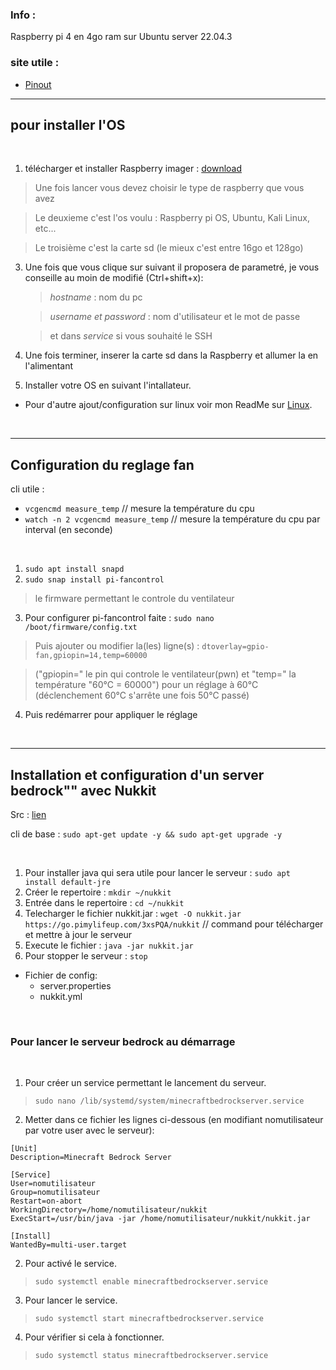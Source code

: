 ### Info :
Raspberry pi 4 en 4go ram sur Ubuntu server 22.04.3

### site utile :
- [Pinout](https://pinout.xyz/pinout/pin8_gpio14/)

---
## pour installer l'OS

</br>

1. télécharger et installer Raspberry imager : [download](https://www.raspberrypi.com/software/)
> Une fois lancer vous devez choisir le type de raspberry que vous avez

> Le deuxieme c'est l'os voulu : Raspberry pi OS, Ubuntu, Kali Linux, etc...

> Le troisième c'est la carte sd (le mieux c'est entre 16go et 128go)
3. Une fois que vous clique sur suivant il proposera de parametré, je vous conseille au moin de modifié (Ctrl+shift+x):
    > *hostname* : nom du pc

    > *username et password* : nom d'utilisateur et le mot de passe
    
    > et dans *service* si vous souhaité le SSH
3. Une fois terminer, inserer la carte sd dans la Raspberry et allumer la en l'alimentant
4. Installer votre OS en suivant l'intallateur.

* Pour d'autre ajout/configuration sur linux voir mon ReadMe sur [Linux](https://github.com/DorianBucc/Prog/blob/main/Linux.md).

</br>

---

## Configuration du reglage fan

cli utile :
- `vcgencmd measure_temp`    // mesure la température du cpu
- `watch -n 2 vcgencmd measure_temp` // mesure la température du cpu par interval (en seconde)

</br>

1. `sudo apt install snapd`
2. `sudo snap install pi-fancontrol`
> le firmware permettant le controle du ventilateur
3. Pour configurer pi-fancontrol faite : `sudo nano /boot/firmware/config.txt`
> Puis ajouter ou modifier la(les) ligne(s) : `dtoverlay=gpio-fan,gpiopin=14,temp=60000`

> ("gpiopin=" le pin qui controle le ventilateur(pwn) et "temp=" la température "60°C = 60000") pour un réglage à 60°C (déclenchement 60°C s'arrête une fois 50°C passé)
4. Puis redémarrer pour appliquer le réglage

</br>

---

## Installation et configuration d'un server bedrock"" avec Nukkit
Src : [lien](https://pimylifeup.com/raspberry-pi-minecraft-pe-server/)

cli de base : `sudo apt-get update -y && sudo apt-get upgrade -y`

</br>

1. Pour installer java qui sera utile pour lancer le serveur : `sudo apt install default-jre`
2. Créer le repertoire : `mkdir ~/nukkit`
3. Entrée dans le repertoire : `cd ~/nukkit`
4. Telecharger le fichier nukkit.jar : `wget -O nukkit.jar https://go.pimylifeup.com/3xsPQA/nukkit`    // command pour télécharger et mettre à jour le serveur
5. Execute le fichier : `java -jar nukkit.jar`
6. Pour stopper le serveur : `stop`
* Fichier de config:
    - server.properties
    - nukkit.yml

</br>

### Pour lancer le serveur bedrock au démarrage

</br>

1. Pour créer un service permettant le lancement du serveur.
> `sudo nano /lib/systemd/system/minecraftbedrockserver.service`
2. Metter dans ce fichier les lignes ci-dessous (en modifiant nomutilisateur par votre user avec le serveur):
```
[Unit]
Description=Minecraft Bedrock Server

[Service]
User=nomutilisateur
Group=nomutilisateur
Restart=on-abort
WorkingDirectory=/home/nomutilisateur/nukkit
ExecStart=/usr/bin/java -jar /home/nomutilisateur/nukkit/nukkit.jar

[Install]
WantedBy=multi-user.target
```

2. Pour activé le service. 
> `sudo systemctl enable minecraftbedrockserver.service`
3. Pour lancer le service.
> `sudo systemctl start minecraftbedrockserver.service`
4. Pour vérifier si cela à fonctionner.
> `sudo systemctl status minecraftbedrockserver.service`

